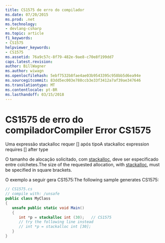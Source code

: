 ```yaml
---
title: CS1575 de erro do compilador
ms.date: 07/20/2015
ms.prod: .net
ms.technology:
- devlang-csharp
ms.topic: article
f1_keywords:
- CS1575
helpviewer_keywords:
- CS1575
ms.assetid: 76a9c57c-8f79-482e-9ae8-c70e8f199dd7
caps.latest.revision: 
author: BillWagner
ms.author: wiwagn
ms.openlocfilehash: 5ebf7532b8fae4ae03b9543395c958bb5d6ea94e
ms.sourcegitcommit: 83dd5ec003e788ccb3e33f3412a7af39ae347646
ms.translationtype: MT
ms.contentlocale: pt-BR
ms.lasthandoff: 03/15/2018
---
```

# <a name="compiler-error-cs1575"></a><span data-ttu-id="e033c-102">CS1575 de erro do compilador</span><span class="sxs-lookup"><span data-stu-id="e033c-102">Compiler Error CS1575</span></span>
<span data-ttu-id="e033c-103">Uma expressão stackalloc requer [] após tipo</span><span class="sxs-lookup"><span data-stu-id="e033c-103">A stackalloc expression requires [] after type</span></span>  
  
 <span data-ttu-id="e033c-104">O tamanho de alocação solicitado, com [stackalloc](../../csharp/language-reference/keywords/stackalloc.md), deve ser especificado entre colchetes.</span><span class="sxs-lookup"><span data-stu-id="e033c-104">The size of the requested allocation, with [stackalloc](../../csharp/language-reference/keywords/stackalloc.md), must be specified in square brackets.</span></span>  
  
 <span data-ttu-id="e033c-105">O exemplo a seguir gera CS1575:</span><span class="sxs-lookup"><span data-stu-id="e033c-105">The following sample generates CS1575:</span></span>  
  
```csharp  
// CS1575.cs  
// compile with: /unsafe  
public class MyClass  
{  
   unsafe public static void Main()  
   {  
      int *p = stackalloc int (30);   // CS1575  
      // try the following line instead  
      // int *p = stackalloc int [30];  
   }  
}  
```
